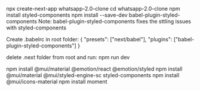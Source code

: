 npx create-next-app whatsapp-2.0-clone
cd whatsapp-2.0-clone
npm install styled-components
npm install --save-dev babel-plugin-styled-components
Note: babel-plugin-styled-components fixes the sttling issues with styled-components

Create .babelrc in root folder:
{
"presets": ["next/babel"],
"plugins": ["babel-plugin-styled-components"]
}

delete .next folder from root and run:
npm run dev

npm install @mui/material @emotion/react @emotion/styled
npm install @mui/material @mui/styled-engine-sc styled-components
npm install @mui/icons-material
npm install moment
